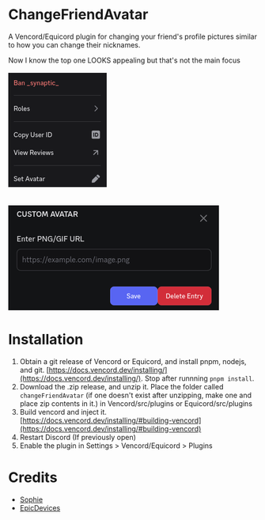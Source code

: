 # ChangeFriendAvatar
A Vencord/Equicord plugin for changing your friend's profile pictures similar to how you can change their nicknames.<br>

Now I know the top one LOOKS appealing but that's not the main focus<br><br>
![example.png](example.png)<br><br><br>
![modal.png](modal.png)


# Installation
1. Obtain a git release of Vencord or Equicord, and install pnpm, nodejs, and git. [https://docs.vencord.dev/installing/](https://docs.vencord.dev/installing/). Stop after runnning `pnpm install`.
2. Download the .zip release, and unzip it. Place the folder called `changeFriendAvatar` (if one doesn't exist after unzipping, make one and place zip contents in it.) in Vencord/src/plugins or Equicord/src/plugins
3. Build vencord and inject it. [https://docs.vencord.dev/installing/#building-vencord](https://docs.vencord.dev/installing/#building-vencord)
4. Restart Discord (If previously open)
5. Enable the plugin in Settings > Vencord/Equicord > Plugins

# Credits
- [Sophie](https://github.com/soap-phia/)
- [EpicDevices](https://github.com/epic-devices/)
